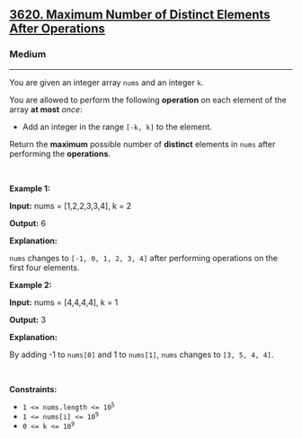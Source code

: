 <h2><a href="https://leetcode.com/problems/maximum-number-of-distinct-elements-after-operations/description/?envType=daily-question&envId=2025-10-18">3620. Maximum Number of Distinct Elements After Operations</a></h2><h3>Medium</h3><hr><p>You are given an integer array <code>nums</code> and an integer <code>k</code>.</p>

<p>You are allowed to perform the following <strong>operation</strong> on each element of the array <strong>at most</strong> <em>once</em>:</p>

<ul>
	<li>Add an integer in the range <code>[-k, k]</code> to the element.</li>
</ul>

<p>Return the <strong>maximum</strong> possible number of <strong>distinct</strong> elements in <code>nums</code> after performing the <strong>operations</strong>.</p>

<p>&nbsp;</p>
<p><strong class="example">Example 1:</strong></p>

<div class="example-block">
<p><strong>Input:</strong> <span class="example-io">nums = [1,2,2,3,3,4], k = 2</span></p>

<p><strong>Output:</strong> <span class="example-io">6</span></p>

<p><strong>Explanation:</strong></p>

<p><code>nums</code> changes to <code>[-1, 0, 1, 2, 3, 4]</code> after performing operations on the first four elements.</p>
</div>

<p><strong class="example">Example 2:</strong></p>

<div class="example-block">
<p><strong>Input:</strong> <span class="example-io">nums = [4,4,4,4], k = 1</span></p>

<p><strong>Output:</strong> <span class="example-io">3</span></p>

<p><strong>Explanation:</strong></p>

<p>By adding -1 to <code>nums[0]</code> and 1 to <code>nums[1]</code>, <code>nums</code> changes to <code>[3, 5, 4, 4]</code>.</p>
</div>

<p>&nbsp;</p>
<p><strong>Constraints:</strong></p>

<ul>
	<li><code>1 &lt;= nums.length &lt;= 10<sup>5</sup></code></li>
	<li><code>1 &lt;= nums[i] &lt;= 10<sup>9</sup></code></li>
	<li><code>0 &lt;= k &lt;= 10<sup>9</sup></code></li>
</ul>
